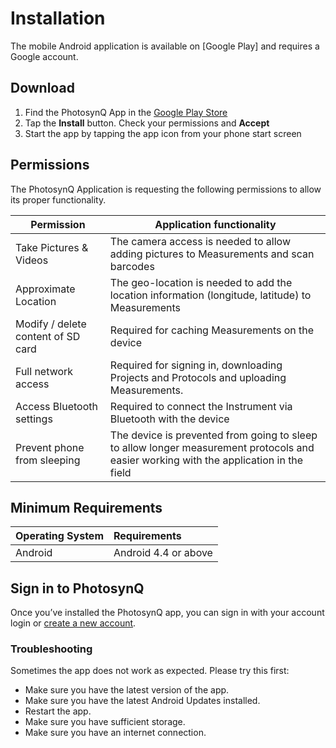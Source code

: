 # Installation

The mobile Android application is available on [Google Play] and requires a Google account.

## Download

1. Find the PhotosynQ App in the [Google Play Store]
2. Tap the **Install** button. Check your permissions and **Accept**
3. Start the app by tapping the app icon from your phone start screen

## Permissions

The PhotosynQ Application is requesting the following permissions to allow its proper functionality.

| Permission                         | Application functionality                                                                                                              |
| ---------------------------------- | -------------------------------------------------------------------------------------------------------------------------------------- |
| Take Pictures & Videos             | The camera access is needed to allow adding pictures to Measurements and scan barcodes                                                 |
| Approximate Location               | The geo-location is needed to add the location information (longitude, latitude) to Measurements                                       |
| Modify / delete content of SD card | Required for caching Measurements on the device                                                                                        |
| Full network access                | Required for signing in, downloading Projects and Protocols and uploading Measurements.                                                |
| Access Bluetooth settings          | Required to connect the Instrument via Bluetooth with the device                                                                       |
| Prevent phone from sleeping        | The device is prevented from going to sleep to allow longer measurement protocols and easier working with the application in the field |

## Minimum Requirements

| Operating System |    Requirements      |
| :--------------- | :------------------- |
| Android          | Android 4.4 or above |

## Sign in to PhotosynQ

Once you’ve installed the PhotosynQ app, you can sign in with your account login or [create a new account].

### Troubleshooting

Sometimes the app does not work as expected. Please try this first:

- Make sure you have the latest version of the app.
- Make sure you have the latest Android Updates installed.
- Restart the app.
- Make sure you have sufficient storage.
- Make sure you have an internet connection.

[Google Play Store]: https://play.google.com/store/apps/details?id=org.photosynq.android.photosynq
[create a new account]: ../account/create-an-account.md